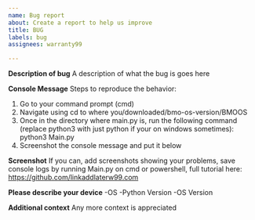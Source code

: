 ```yaml
---
name: Bug report
about: Create a report to help us improve
title: BUG
labels: bug
assignees: warranty99

---
```


**Description of bug**
A description of what the bug is goes here

**Console Message**
Steps to reproduce the behavior:
1. Go to your command prompt (cmd)
2. Navigate using cd to where you/downloaded/bmo-os-version/BMOOS
3. Once in the directory where main.py is, run the following command (replace python3 with just python if your on windows sometimes): python3 Main.py 
4. Screenshot the console message and put it below

**Screenshot**
If you can, add screenshots showing your problems, save console logs by running Main.py on cmd or powershell, full tutorial here: https://github.com/linkaddlaterw99.com

**Please describe your device**
-OS
-Python Version
-OS Version

**Additional context**
Any more context is appreciated
